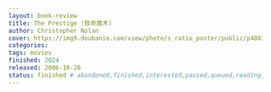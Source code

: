 ```yaml
---
layout: book-review
title: The Prestige (致命魔术)
author: Christopher Nolan
cover: https://img9.doubanio.com/view/photo/s_ratio_poster/public/p480383375.webp
categories:
tags: movies
finished: 2024
released: 2006-10-20
status: finished # abandoned,finished,interested,paused,queued,reading,reread
---
```

